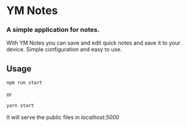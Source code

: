 # YM Notes
### A simple application for notes.

With YM Notes you can save and edit quick notes and
save it to your device.
Simple configuration and easy to use.

## Usage
```bash
npm run start
```
or 
```bash
yarn start
```
It will serve the public files in *localhost:5000*
